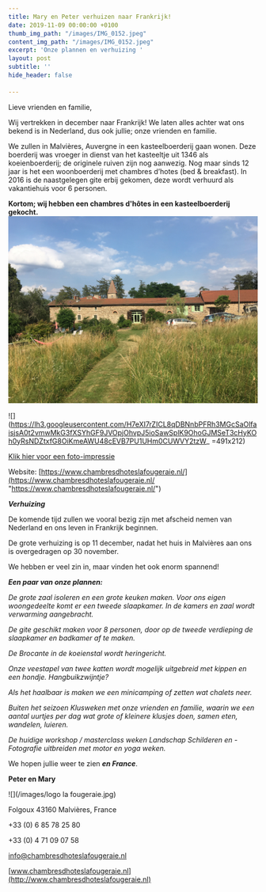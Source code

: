 ```yaml
---
title: Mary en Peter verhuizen naar Frankrijk!
date: 2019-11-09 00:00:00 +0100
thumb_img_path: "/images/IMG_0152.jpeg"
content_img_path: "/images/IMG_0152.jpeg"
excerpt: 'Onze plannen en verhuizing '
layout: post
subtitle: ''
hide_header: false

---
```

Lieve vrienden en familie,

Wij vertrekken in december naar Frankrijk! We laten alles achter wat ons bekend is in Nederland, dus ook jullie; onze vrienden en familie.

We zullen in Malvières, Auvergne in een kasteelboerderij gaan wonen. Deze boerderij was vroeger in dienst van het kasteeltje uit 1346 als koeienboerderij; de originele ruiven zijn nog aanwezig. Nog maar sinds 12 jaar is het een woonboerderij met chambres d’hotes (bed & breakfast). In 2016 is de naastgelegen gite erbij gekomen, deze wordt verhuurd als vakantiehuis voor 6 personen.

**Kortom; wij hebben een chambres d'hôtes in een kasteelboerderij gekocht.![](/images/IMG_0152.jpeg)**

![](https://lh3.googleusercontent.com/H7eXI7rZICL8qDBNnbPFRh3MGcSaOlfaisjsA0t2vmwMkG3fXSYhGF9JVOpjOhvpJ5ioSawSplK9OhoGJMSeT3cHyKOh0yRsNDZtxfG8OiKmeAWU48cEVB7PU1UHm0CUWVY2tzW_ =491x212)

[Klik hier voor een foto-impressie](https://photos.google.com/share/AF1QipOws25LOiD4F4eK40ASygY1gjpNBBSTI2PauVVa55ol2Xee-ht8OFvt-hixFXtYoQ/photo/AF1QipNbz-FgGh21HS3cLHfZgAM8DDcFsiT8QzG25ECp?key=NTl1QVRkREVxM2N6NjdRd01yWXotbGNCc2xWX2VB)

Website: [https://www.chambresdhoteslafougeraie.nl/](https://www.chambresdhoteslafougeraie.nl/ "https://www.chambresdhoteslafougeraie.nl/")

**_Verhuizing_**

De komende tijd zullen we vooral bezig zijn met afscheid nemen van Nederland en ons leven in Frankrijk beginnen.

De grote verhuizing is op 11 december, nadat het huis in Malvières aan ons is overgedragen op 30 november.

We hebben er veel zin in, maar vinden het ook enorm spannend!

**_Een paar van onze plannen:_**

_De grote zaal isoleren en een grote keuken maken. Voor ons eigen woongedeelte komt er een tweede slaapkamer. In de kamers en zaal wordt verwarming aangebracht._

_De gite geschikt maken voor 8 personen, door op de tweede verdieping de slaapkamer en badkamer af te maken._

_De Brocante in de koeienstal wordt heringericht._

_Onze veestapel van twee katten wordt mogelijk uitgebreid met kippen en een hondje. Hangbuikzwijntje?_

_Als het haalbaar is maken we een minicamping of zetten wat chalets neer._

_Buiten het seizoen Klusweken met onze vrienden en familie, waarin we een aantal uurtjes per dag wat grote of kleinere klusjes doen, samen eten, wandelen, luieren._

_De huidige workshop / masterclass weken Landschap Schilderen en - Fotografie uitbreiden met motor en yoga weken._

We hopen jullie weer te zien **_en France_**.

**Peter en Mary**

![](/images/logo la fougeraie.jpg)

Folgoux 43160 Malvières, France

\+33 (0) 6 85 78 25 80

\+33 (0) 4 71 09 07 58

[info@chambresdhoteslafougeraie.nl](mailto:info@chambresdhoteslafougeraie.nl)

[www.chambresdhoteslafougeraie.nl](http://www.chambresdhoteslafougeraie.nl)